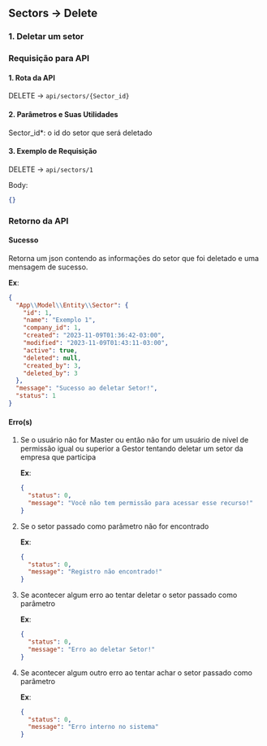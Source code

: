 ## Sectors -> Delete

### 1. Deletar um setor

### Requisição para API

#### 1. Rota da API

DELETE -> `api/sectors/{Sector_id}`

#### 2. Parâmetros e Suas Utilidades

Sector_id\*: o id do setor que será deletado

#### 3. Exemplo de Requisição

DELETE -> `api/sectors/1`

Body:

```json
{}
```

### Retorno da API

#### Sucesso

Retorna um json contendo as informações do setor que foi deletado e uma mensagem de sucesso.

**Ex**:

```json
{
  "App\\Model\\Entity\\Sector": {
    "id": 1,
    "name": "Exemplo 1",
    "company_id": 1,
    "created": "2023-11-09T01:36:42-03:00",
    "modified": "2023-11-09T01:43:11-03:00",
    "active": true,
    "deleted": null,
    "created_by": 3,
    "deleted_by": 3
  },
  "message": "Sucesso ao deletar Setor!",
  "status": 1
}
```

#### Erro(s)

1.  Se o usuário não for Master ou então não for um usuário de nível de permissão igual ou superior a Gestor tentando deletar um setor da empresa que participa

    **Ex**:

    ```json
    {
      "status": 0,
      "message": "Você não tem permissão para acessar esse recurso!"
    }
    ```

2.  Se o setor passado como parâmetro não for encontrado

    **Ex**:

    ```json
    {
      "status": 0,
      "message": "Registro não encontrado!"
    }
    ```

3.  Se acontecer algum erro ao tentar deletar o setor passado como parâmetro

    **Ex**:

    ```json
    {
      "status": 0,
      "message": "Erro ao deletar Setor!"
    }
    ```

4.  Se acontecer algum outro erro ao tentar achar o setor passado como parâmetro

    **Ex**:

    ```json
    {
      "status": 0,
      "message": "Erro interno no sistema"
    }
    ```
